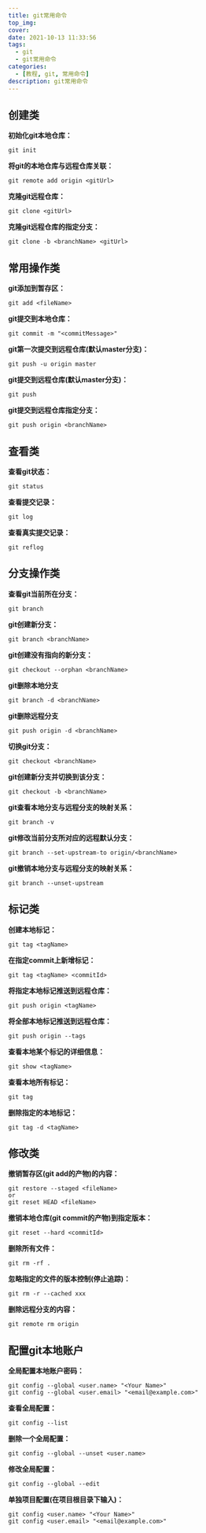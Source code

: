 ```yaml
---
title: git常用命令
top_img: 
cover: 
date: 2021-10-13 11:33:56
tags:
  - git
  - git常用命令
categories:
  - [教程, git, 常用命令]
description: git常用命令
---
```


## 创建类

**初始化git本地仓库：**

```shell
git init
```

**将git的本地仓库与远程仓库关联：**

```shell
git remote add origin <gitUrl>
```

**克隆git远程仓库：**

```shell
git clone <gitUrl>
```

**克隆git远程仓库的指定分支：**

```shell
git clone -b <branchName> <gitUrl>
```

## 常用操作类

**git添加到暂存区：**

```shell
git add <fileName>
```

**git提交到本地仓库：**

```shell
git commit -m "<commitMessage>"
```

**git第一次提交到远程仓库(默认master分支)：**

```shell
git push -u origin master
```

**git提交到远程仓库(默认master分支)：**

```shell
git push
```

**git提交到远程仓库指定分支：**

```shell
git push origin <branchName>
```

## 查看类

**查看git状态：**

```shell
git status
```

**查看提交记录：**

```shell
git log
```

**查看真实提交记录：**

```shell
git reflog
```

## 分支操作类

**查看git当前所在分支：**

```shell
git branch
```

**git创建新分支：**

```shell
git branch <branchName>
```


**git创建没有指向的新分支：**

```shell
git checkout --orphan <branchName>
```

**git删除本地分支**

```shell
git branch -d <branchName>
```

**git删除远程分支**

```shell
git push origin -d <branchName>
```

**切换git分支：**

```shell
git checkout <branchName>
```

**git创建新分支并切换到该分支：**

```shell
git checkout -b <branchName>
```

**git查看本地分支与远程分支的映射关系：**

```shell
git branch -v
```

**git修改当前分支所对应的远程默认分支：**

```shell
git branch --set-upstream-to origin/<branchName>
```

**git撤销本地分支与远程分支的映射关系：**

```shell
git branch --unset-upstream
```

## 标记类

**创建本地标记：**

```shell
git tag <tagName>
```

**在指定commit上新增标记：**

```shell
git tag <tagName> <commitId>
```

**将指定本地标记推送到远程仓库：**

```shell
git push origin <tagName>
```

**将全部本地标记推送到远程仓库：**

```shell
git push origin --tags
```

**查看本地某个标记的详细信息：**

```shell
git show <tagName>
```

**查看本地所有标记：**

```shell
git tag
```

**删除指定的本地标记：**

```shell
git tag -d <tagName>
```

## 修改类

**撤销暂存区(git add的产物)的内容：**

```shell
git restore --staged <fileName>
or
git reset HEAD <fileName>
```

**撤销本地仓库(git commit的产物)到指定版本：**

```shell
git reset --hard <commitId>
```

**删除所有文件：**

```shell
git rm -rf .
```

**忽略指定的文件的版本控制(停止追踪)：**

```shell
git rm -r --cached xxx
```

**删除远程分支的内容：**

```shell
git remote rm origin
```

## 配置git本地账户

**全局配置本地账户密码：**

```shell
git config --global <user.name> "<Your Name>"
git config --global <user.email> "<email@example.com>"
```

**查看全局配置：**

```shell
git config --list
```

**删除一个全局配置：**

```shell
git config --global --unset <user.name>
```

**修改全局配置：**

```shell
git config --global --edit
```


**单独项目配置(在项目根目录下输入)：**

```shell
git config <user.name> "<Your Name>"
git config <user.email> "<email@example.com>"
```
